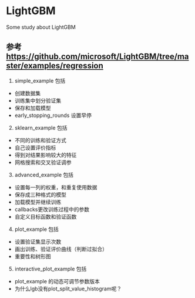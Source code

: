 # LightGBM
Some study about LightGBM


## 参考  https://github.com/microsoft/LightGBM/tree/master/examples/regression
1. simple_example 包括

- 创建数据集
- 训练集中划分验证集
- 保存和加载模型
- early_stopping_rounds 设置早停

2. sklearn_example 包括

- 不同的训练和验证方式
- 自己设置评价指标
- 得到对结果影响较大的特征
- 网格搜索和交叉验证调参

3. advanced_example 包括

- 设置每一列的权重，和重复使用数据
- 保存成三种格式的模型
- 加载模型并继续训练
- callbacks更改训练过程中的参数
- 自定义目标函数和验证函数

4. plot_example 包括

- 设置验证集显示次数
- 画出训练、验证评价曲线（判断过拟合）
- 重要性和树形图

5. interactive_plot_example 包括
- plot_example 的动态可调节参数版本
- 为什么lgb没有plot_split_value_histogram呢？
